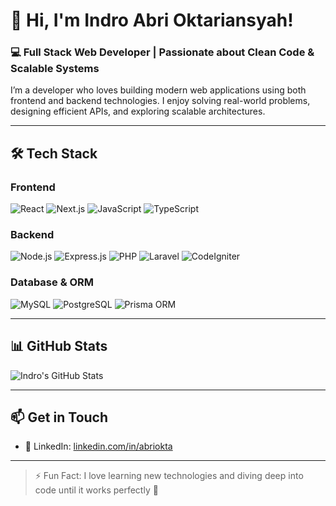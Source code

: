# 👋 Hi, I'm Indro Abri Oktariansyah!

### 💻 Full Stack Web Developer | Passionate about Clean Code & Scalable Systems

I’m a developer who loves building modern web applications using both frontend and backend technologies. I enjoy solving real-world problems, designing efficient APIs, and exploring scalable architectures.

---

## 🛠️ Tech Stack

### Frontend
![React](https://img.shields.io/badge/-React-61DAFB?logo=react&logoColor=black)
![Next.js](https://img.shields.io/badge/-Next.js-000000?logo=nextdotjs&logoColor=white)
![JavaScript](https://img.shields.io/badge/-JavaScript-F7DF1E?logo=javascript&logoColor=black)
![TypeScript](https://img.shields.io/badge/-TypeScript-3178C6?logo=typescript&logoColor=white)

### Backend
![Node.js](https://img.shields.io/badge/-Node.js-339933?logo=node.js&logoColor=white)
![Express.js](https://img.shields.io/badge/-Express.js-000000?logo=express&logoColor=white)
![PHP](https://img.shields.io/badge/-PHP-777BB4?logo=php&logoColor=white)
![Laravel](https://img.shields.io/badge/-Laravel-FF2D20?logo=laravel&logoColor=white)
![CodeIgniter](https://img.shields.io/badge/-CodeIgniter-E44D26?logo=codeigniter&logoColor=white)

### Database & ORM
![MySQL](https://img.shields.io/badge/-MySQL-4479A1?logo=mysql&logoColor=white)
![PostgreSQL](https://img.shields.io/badge/-PostgreSQL-4169E1?logo=postgresql&logoColor=white)
![Prisma ORM](https://img.shields.io/badge/-Prisma-2D3748?logo=prisma&logoColor=white)

---

## 📊 GitHub Stats

![Indro's GitHub Stats](https://github-readme-stats.vercel.app/api?username=Briii999&show_icons=true&theme=tokyonight)

---

## 📫 Get in Touch

- 💼 LinkedIn: [linkedin.com/in/abriokta](https://linkedin.com/in/abriokta)

---

> ⚡ Fun Fact: I love learning new technologies and diving deep into code until it works perfectly 🚀
